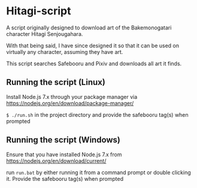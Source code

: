 # Hitagi-script
A script originally designed to download art of the Bakemonogatari character Hitagi Senjougahara.

With that being said, I have since designed it so that it can be used on virtually any character, assuming they have art.

This script searches Safebooru and Pixiv and downloads all art it finds.

## Running the script (Linux)
Install Node.js 7.x through your package manager via https://nodejs.org/en/download/package-manager/

`$ ./run.sh` in the project directory and provide the safebooru tag(s) when prompted

## Running the script (Windows)
Ensure that you have installed Node.js 7.x from https://nodejs.org/en/download/current/

run `run.bat` by either running it from a command prompt or double clicking it.
Provide the safebooru tag(s) when prompted